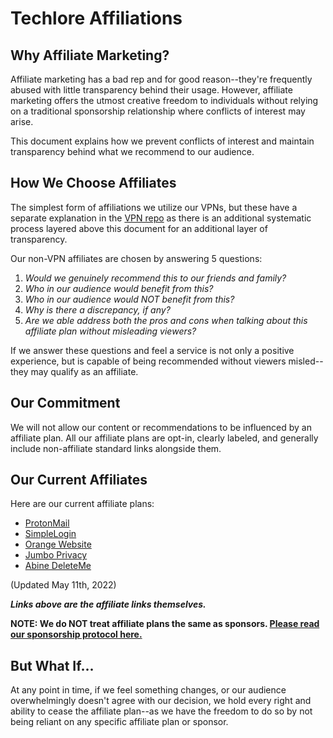 # Techlore Affiliations

## Why Affiliate Marketing?
Affiliate marketing has a bad rep and for good reason--they're frequently abused with little transparency behind their usage. However, affiliate marketing offers the utmost creative freedom to individuals without relying on a traditional sponsorship relationship where conflicts of interest may arise.

This document explains how we prevent conflicts of interest and maintain transparency behind what we recommend to our audience.

## How We Choose Affiliates
The simplest form of affiliations we utilize our VPNs, but these have a separate explanation in the [VPN repo](https://github.com/techlore-official/VPN-reviews/blob/master/README.md#affiliate-plans--sponsorships) as there is an additional systematic process layered above this document for an additional layer of transparency. 

Our non-VPN affiliates are chosen by answering 5 questions:
1. *Would we genuinely recommend this to our friends and family?*
2. *Who in our audience would benefit from this?*
3. *Who in our audience would NOT benefit from this?*
4. *Why is there a discrepancy, if any?*
5. *Are we able address both the pros and cons when talking about this affiliate plan without misleading viewers?*

If we answer these questions and feel a service is not only a positive experience, but is capable of being recommended without viewers misled--they may qualify as an affiliate. 

## Our Commitment
We will not allow our content or recommendations to be influenced by an affiliate plan. All our affiliate plans are opt-in, clearly labeled, and generally include non-affiliate standard links alongside them.

## Our Current Affiliates
Here are our current affiliate plans:

- [ProtonMail](https://proton.go2cloud.org/SHAo)
- [SimpleLogin](https://simplelogin.io/?slref=techlore)
- [Orange Website](https://affiliate.orangewebsite.com/idevaffiliate.php?id=10799)
- [Jumbo Privacy](https://web.jumboprivacy.com/?utm_source=youtube&utm_campaign=techlore)
- [Abine DeleteMe](https://www.anrdoezrs.net/click-100370169-13794293)

(Updated May 11th, 2022)

***Links above are the affiliate links themselves.***

**NOTE: We do NOT treat affiliate plans the same as sponsors. [Please read our sponsorship protocol here.](https://github.com/techlore/channel-content#sponsors)**

## But What If...
At any point in time, if we feel something changes, or our audience overwhelmingly doesn't agree with our decision, we hold every right and ability to cease the affiliate plan--as we have the freedom to do so by not being reliant on any specific affiliate plan or sponsor. 
